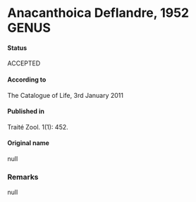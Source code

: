 Anacanthoica Deflandre, 1952 GENUS
=======

#### Status
ACCEPTED

#### According to
The Catalogue of Life, 3rd January 2011

#### Published in
Traité Zool. 1(1): 452.

#### Original name
null

### Remarks
null
